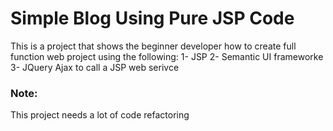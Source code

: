 # Simple Blog Using Pure JSP Code 
This is a project that shows the beginner developer how to create full function web project using the following:
1- JSP
2- Semantic UI frameworke
3- JQuery Ajax to call a JSP web serivce

### Note:
This project needs a lot of code refactoring
